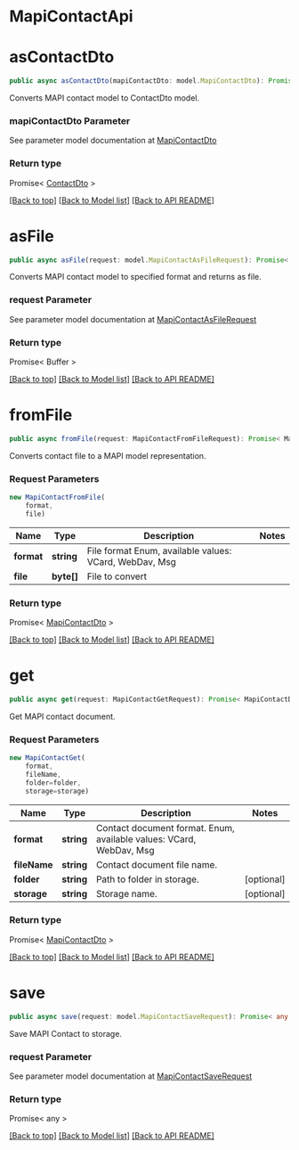 
# MapiContactApi

                    
<a name="asContactDto"></a>
# **asContactDto**
```typescript
public async asContactDto(mapiContactDto: model.MapiContactDto): Promise< ContactDto >
```

Converts MAPI contact model to ContactDto model.             

### mapiContactDto Parameter

See parameter model documentation at [MapiContactDto](MapiContactDto.md)

### Return type

Promise< [ContactDto](ContactDto.md) >

[[Back to top]](#) [[Back to Model list]](Models.md) [[Back to API README]](README.md)

                    
<a name="asFile"></a>
# **asFile**
```typescript
public async asFile(request: model.MapiContactAsFileRequest): Promise< Buffer >
```

Converts MAPI contact model to specified format and returns as file.             

### request Parameter

See parameter model documentation at [MapiContactAsFileRequest](MapiContactAsFileRequest.md)

### Return type

Promise< Buffer >

[[Back to top]](#) [[Back to Model list]](Models.md) [[Back to API README]](README.md)

                    
<a name="fromFile"></a>
# **fromFile**
```typescript
public async fromFile(request: MapiContactFromFileRequest): Promise< MapiContactDto >
```

Converts contact file to a MAPI model representation.             

### Request Parameters
```typescript
new MapiContactFromFile(
    format,
    file)
```

Name | Type | Description | Notes
---- | ---- | ----------- | -----
 **format** | **string**| File format Enum, available values: VCard, WebDav, Msg |
 **file** | **byte[]**| File to convert |

### Return type

Promise< [MapiContactDto](MapiContactDto.md) >

[[Back to top]](#) [[Back to Model list]](Models.md) [[Back to API README]](README.md)
                    
<a name="get"></a>
# **get**
```typescript
public async get(request: MapiContactGetRequest): Promise< MapiContactDto >
```

Get MAPI contact document.             

### Request Parameters
```typescript
new MapiContactGet(
    format,
    fileName,
    folder=folder,
    storage=storage)
```

Name | Type | Description | Notes
---- | ---- | ----------- | -----
 **format** | **string**| Contact document format. Enum, available values: VCard, WebDav, Msg |
 **fileName** | **string**| Contact document file name. |
 **folder** | **string**| Path to folder in storage. | [optional]
 **storage** | **string**| Storage name. | [optional]

### Return type

Promise< [MapiContactDto](MapiContactDto.md) >

[[Back to top]](#) [[Back to Model list]](Models.md) [[Back to API README]](README.md)
                    
<a name="save"></a>
# **save**
```typescript
public async save(request: model.MapiContactSaveRequest): Promise< any >
```

Save MAPI Contact to storage.             

### request Parameter

See parameter model documentation at [MapiContactSaveRequest](MapiContactSaveRequest.md)

### Return type

Promise< any >

[[Back to top]](#) [[Back to Model list]](Models.md) [[Back to API README]](README.md)

